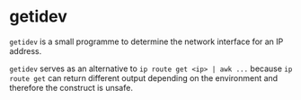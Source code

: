 # getidev

`getidev` is a small programme to determine the network interface for an IP
address.

`getidev` serves as an alternative to `ip route get <ip> | awk ...` because `ip
route get` can return different output depending on the environment and
therefore the construct is unsafe.
